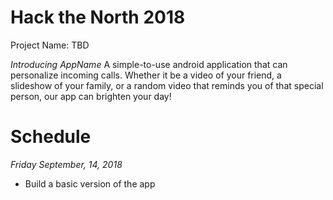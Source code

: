 # Hack the North 2018
Project Name: TBD

_Introducing *AppName*_ 
A simple-to-use android application that can personalize incoming calls. Whether it be a video of your friend, a slideshow of your family, or a random video that reminds you of that special person, our app can brighten your day! 

# Schedule
_Friday September, 14, 2018_
  * Build a basic version of the app 

